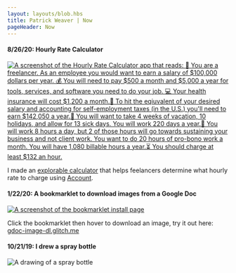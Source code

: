 ```yaml
---
layout: layouts/blob.hbs
title: Patrick Weaver | Now
pageHeader: Now
---
```


#### 8/26/20: Hourly Rate Calculator

[![A screenshot of the Hourly Rate Calculator app that reads: 💸 You are a freelancer. As an employee you would want to earn a salary of $100,000 dollars per year. 💰 You will need to pay $500 a month and $5,000 a year for tools, services, and software you need to do your job. 💻 Your health insurance will cost $1,200 a month.🏥 To hit the eqiuvalent of your desired salary and accounting for self-employment taxes (in the U.S.) you'll need to earn $142,050 a year.🏦 You will want to take 4 weeks of vacation, 10 holidays, and allow for 13 sick days. You will work 220 days a year.📆 You will work 8 hours a day, but 2 of those hours will go towards sustaining your business and not client work. You want to do 20 hours of pro-bono work a month. You will have 1,080 billable hours a year.⏳ You should charge at least $132 an hour.](/images/now/hourly-rate.png)](https://hourly-rate.netlify.app/)

I made an [explorable calculator](https://hourly-rate.netlify.app/) that helps feelancers determine what hourly rate to charge using [Account](https://github.com/postlight/account).

#### 1/22/20: A bookmarklet to download images from a Google Doc

[![A screenshot of the bookmarklet install page](https://pwapi.s3.amazonaws.com/uploads/3ed94c07-e8d4-4752-8a71-39e458b6cef4.png)](https://gdoc-image-dl.glitch.me/)

Click the bookmarklet then hover to download an image, try it out here: [gdoc-image-dl.glitch.me](https://gdoc-image-dl.glitch.me/)

#### 10/21/19: I drew a spray bottle

![A drawing of a spray bottle](https://pwapi.s3.amazonaws.com/uploads/273305f6-9c27-4bbb-a4a0-0a74297e08ca)